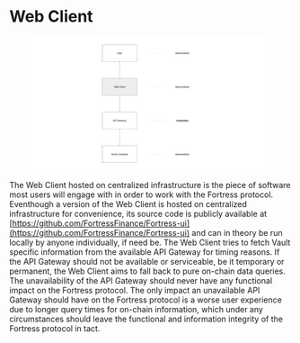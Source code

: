 # Web Client

<figure><img src="../../.gitbook/assets/Vaults (1).png" alt=""><figcaption></figcaption></figure>

The Web Client hosted on centralized infrastructure is the piece of software most users will engage with in order to work with the Fortress protocol. Eventhough a version of the Web Client is hosted on centralized infrastructure for convenience, its source code is publicly available at [https://github.com/FortressFinance/Fortress-ui](https://github.com/FortressFinance/Fortress-ui) and can in theory be run locally by anyone individually, if need be. The Web Client tries to fetch Vault specific information from the available API Gateway for timing reasons. If the API Gateway should not be available or serviceable, be it temporary or permanent, the Web Client aims to fall back to pure on-chain data queries. The unavailability of the API Gateway should never have any functional impact on the Fortress protocol. The only impact an unavailable API Gateway should have on the Fortress protocol is a worse user experience due to longer query times for on-chain information, which under any circumstances should leave the functional and information integrity of the Fortress protocol in tact.&#x20;
